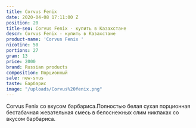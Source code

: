 ```yaml
---
title: Corvus Fenix
date: 2020-04-08 17:11:00 Z
position: 20
title-seo: Corvus Fenix - купить в Казахстане
descr: Corvus Fenix - купить в Казахстане
product-name: 'Corvus Fenix '
nicotine: 50
portions: 27
gram: 13
price: 2000
brand: Russian products
composition: Порционный
sale: new-snus
taste: Барбарис
image: "/uploads/Corvus%20fenix.png"
---
```


Corvus Fenix со вкусом барбариса.Полностью белая сухая порционная бестабачная жевательная смесь в белоснежных слим никпаках со вкусом барбариса.